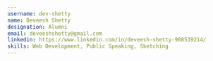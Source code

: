 ```yaml
---
username: dev-shetty
name: Deveesh Shetty
designation: Alumni
email: deveeshshetty@gmail.com
linkedin: https://www.linkedin.com/in/deveesh-shetty-908539214/
skills: Web Development, Public Speaking, Sketching
---
```

